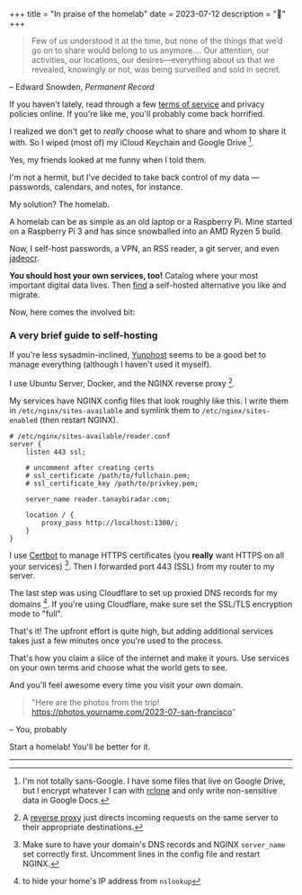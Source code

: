 +++
title = "In praise of the homelab"
date = 2023-07-12
description = "🌳"
+++

> Few of us understood it at the time, but none of the things that we’d go on to share would belong to us anymore.... Our attention, our activities, our locations, our desires—everything about us that we revealed, knowingly or not, was being surveilled and sold in secret.

– Edward Snowden, *Permanent Record*

If you haven't lately, read through a few [terms of service](https://tosdr.org/) and privacy policies online. If you're like me, you'll probably come back horrified.

I realized we don't get to *really* choose what to share and whom to share it with. So I wiped (most of) my iCloud Keychain and Google Drive [^1].

Yes, my friends looked at me funny when I told them.

I'm not a hermit, but I've decided to take back control of my data — passwords, calendars, and notes, for instance.

My solution? The homelab.

A homelab can be as simple as an old laptop or a Raspberry Pi. Mine started on a Raspberry Pi 3 and has since snowballed into an AMD Ryzen 5 build.

Now, I self-host passwords, a VPN, an RSS reader, a git server, and even [jadeocr](https://next.jadeocr.com/).



**You should host your own services, too!** Catalog where your most important digital data lives. Then [find](https://github.com/awesome-selfhosted/awesome-selfhosted) a self-hosted alternative you like and migrate.

Now, here comes the involved bit:

### A very brief guide to self-hosting

If you're less sysadmin-inclined, [Yunohost](https://yunohost.org/#/) seems to be a good bet to manage everything (although I haven't used it myself).

I use Ubuntu Server, Docker, and the NGINX reverse proxy [^2].

My services have NGINX config files that look roughly like this. I write them in `/etc/nginx/sites-available` and symlink them to `/etc/nginx/sites-enabled` (then restart NGINX).

```
# /etc/nginx/sites-available/reader.conf
server {
	listen 443 ssl;

	# uncomment after creating certs
	# ssl_certificate /path/to/fullchain.pem;
	# ssl_certificate_key /path/to/privkey.pem;

	server_name reader.tanaybiradar.com;

	location / {
		proxy_pass http://localhost:1300/;
	}
}
```

I use [Certbot](https://certbot.eff.org/) to manage HTTPS certificates (you **really** want HTTPS on all your services) [^3]. Then I forwarded port 443 (SSL) from my router to my server.

The last step was using Cloudflare to set up proxied DNS records for my domains [^4]. If you're using Cloudflare, make sure set the SSL/TLS encryption mode to "full".

That's it! The upfront effort is quite high, but adding additional services takes just a few minutes once you're used to the process.

That's how you claim a slice of the internet and make it yours. Use services on your own terms and choose what the world gets to see.

And you'll feel awesome every time you visit your own domain.

> "Here are the photos from the trip! https://photos.yourname.com/2023-07-san-francisco"

– You, probably

Start a homelab! You'll be better for it.

---

[^1]: I'm not totally sans-Google. I have some files that live on Google Drive, but I encrypt whatever I can with [rclone](https://rclone.org/) and only write non-sensitive data in Google Docs.

[^2]: A [reverse proxy](https://www.cloudflare.com/learning/cdn/glossary/reverse-proxy/) just directs incoming requests on the same server to their appropriate destinations.

[^3]: Make sure to have your domain's DNS records and NGINX `server_name` set correctly first. Uncomment lines in the config file and restart NGINX.

[^4]: to hide your home's IP address from `nslookup`
